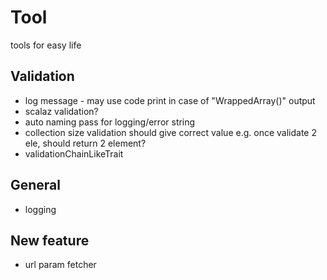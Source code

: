 # Tool
tools for easy life

## Validation
* log message - may use code print in case of "WrappedArray(<function1>)" output
* scalaz validation?
* auto naming pass for logging/error string
* collection size validation should give correct value e.g. once validate 2 ele, should return 2 element?
* validationChainLikeTrait

## General
* logging

## New feature
* url param fetcher
